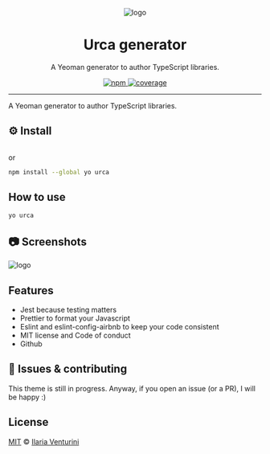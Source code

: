 <div align="center" style="text-align: center;">

![logo](./assets/logo.png)

  <h1>Urca generator</h1>

  A Yeoman generator to author TypeScript libraries.

</div>

<p align="center">
  <!-- npm version -->
  <a href="https://www.npmjs.com/package/urca">
    <img alt="npm"
      src="https://img.shields.io/npm/v/urca">
  </a>

  <!-- code coverage -->
  <a href="https://codecov.io/gh/ilariaventurini/urca">
    <img alt="coverage"
      src="https://codecov.io/gh/ilariaventurini/urca/branch/master/graph/badge.svg?token=Z1RP613QQC&style=flat-square">
  </a>
</p>

---

A Yeoman generator to author TypeScript libraries.

## ⚙️ Install

```bash

```

or

```bash
npm install --global yo urca
```

## How to use

```bash
yo urca
```

## 📷 Screenshots

![logo](./assets/logo.png)

## Features

- Jest because testing matters
- Prettier to format your Javascript
- Eslint and eslint-config-airbnb to keep your code consistent
- MIT license and Code of conduct
- Github

## 🐛 Issues & contributing

This theme is still in progress. Anyway, if you open an issue (or a PR), I will be happy :)

## License

[MIT](https://github.com/ilariaventurini/urca/blob/master/LICENSE) © [Ilaria
Venturini](https://github.com/ilariaventurini)

<!--
TODO:
- [ ]
-->

